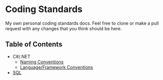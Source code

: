 # Coding Standards
My own personal coding standards docs. Feel free to clone or make a pull request with any changes that you think should be here.

## Table of Contents

- C#/.NET
  - [Naming Conventions](csharp-naming-conventions.md)
  - [Language/Framework Conventions](csharp-language-conventions.md)
- [SQL](sql-conventions.md)
